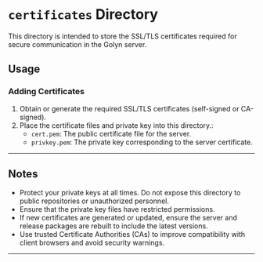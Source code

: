 # `certificates` Directory

This directory is intended to store the SSL/TLS certificates required for secure communication in the Golyn server.

## Usage

### Adding Certificates
1. Obtain or generate the required SSL/TLS certificates (self-signed or CA-signed).
2. Place the certificate files and private key into this directory.:
    - `cert.pem`: The public certificate file for the server.
    - `privkey.pem`: The private key corresponding to the server certificate.

---

## Notes

- Protect your private keys at all times. Do not expose this directory to public repositories or unauthorized personnel.
- Ensure that the private key files have restricted permissions.
- If new certificates are generated or updated, ensure the server and release packages are rebuilt to include the latest versions.
- Use trusted Certificate Authorities (CAs) to improve compatibility with client browsers and avoid security warnings.

---